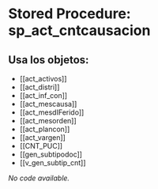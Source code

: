 # Stored Procedure: sp_act_cntcausacion

## Usa los objetos:
- [[act_activos]]
- [[act_distri]]
- [[act_inf_con]]
- [[act_mescausa]]
- [[act_mesdIFerido]]
- [[act_mesorden]]
- [[act_plancon]]
- [[act_vargen]]
- [[CNT_PUC]]
- [[gen_subtipodoc]]
- [[v_gen_subtip_cnt]]

*No code available.*
